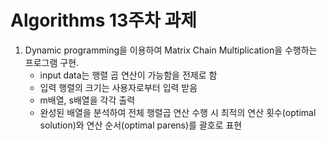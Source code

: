 # Algorithms 13주차 과제

1. Dynamic programming을 이용하여 Matrix Chain Multiplication을 수행하는 프로그램  구현.
	- input data는 행렬 곱 연산이 가능함을 전제로 함
	- 입력 행렬의 크기는 사용자로부터 입력 받음
	- m배열, s배열을 각각 출력
	- 완성된 배열을 분석하여 전체 행렬곱 연산 수행 시 최적의 연산 횟수(optimal solution)와 연산 순서(optimal parens)를 괄호로 표현
